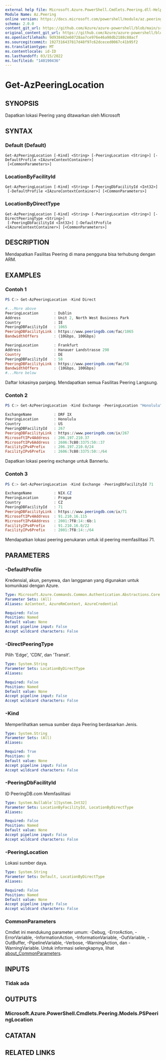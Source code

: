 ```yaml
---
external help file: Microsoft.Azure.PowerShell.Cmdlets.Peering.dll-Help.xml
Module Name: Az.Peering
online version: https://docs.microsoft.com/powershell/module/az.peering/get-azpeeringlocation
schema: 2.0.0
content_git_url: https://github.com/Azure/azure-powershell/blob/main/src/Peering/Peering/help/Get-AzPeeringLocation.md
original_content_git_url: https://github.com/Azure/azure-powershell/blob/main/src/Peering/Peering/help/Get-AzPeeringLocation.md
ms.openlocfilehash: 9d938482e60728aa7ce976e46a98db2188c88acf
ms.sourcegitcommit: 1927316437817d48f97c62dceced0067c41b95f2
ms.translationtype: MT
ms.contentlocale: id-ID
ms.lasthandoff: 03/15/2022
ms.locfileid: "140190436"
---
```

# Get-AzPeeringLocation

## SYNOPSIS
Dapatkan lokasi Peering yang ditawarkan oleh Microsoft

## SYNTAX

### Default (Default)
```
Get-AzPeeringLocation [-Kind] <String> [-PeeringLocation <String>] [-DefaultProfile <IAzureContextContainer>]
 [<CommonParameters>]
```

### LocationByFacilityId
```
Get-AzPeeringLocation [-Kind] <String> [-PeeringDbFacilityId <Int32>]
 [-DefaultProfile <IAzureContextContainer>] [<CommonParameters>]
```

### LocationByDirectType
```
Get-AzPeeringLocation [-Kind] <String> [-PeeringLocation <String>] [-DirectPeeringType <String>]
 [-PeeringDbFacilityId <Int32>] [-DefaultProfile <IAzureContextContainer>] [<CommonParameters>]
```

## DESCRIPTION
Mendapatkan Fasilitas Peering di mana pengguna bisa terhubung dengan ARM.

## EXAMPLES

### Contoh 1
```powershell
PS C:> Get-AzPeeringLocation -Kind Direct

#...More above
PeeringLocation       : Dublin
Address               : Unit 2, North West Business Park
Country               : IE
PeeringDBFacilityId   : 1065
PeeringDBFacilityLink : https://www.peeringdb.com/fac/1065
BandwidthOffers       : {10Gbps, 100Gbps}

PeeringLocation       : Frankfurt
Address               : Hanauer Landstrasse 298
Country               : DE
PeeringDBFacilityId   : 58
PeeringDBFacilityLink : https://www.peeringdb.com/fac/58
BandwidthOffers       : {10Gbps, 100Gbps}
#...More below
```

Daftar lokasinya panjang. Mendapatkan semua Fasilitas Peering Langsung.

### Contoh 2
```powershell
PS C:> Get-AzPeeringLocation -Kind Exchange -PeeringLocation "Honolulu" 

ExchangeName          : DRF IX
PeeringLocation       : Honolulu
Country               : US
PeeringDBFacilityId   : 267
PeeringDBFacilityLink : https://www.peeringdb.com/ix/267
MicrosoftIPv4Address  : 206.197.210.37
MicrosoftIPv6Address  : 2606:7c80:3375:50::37
FacilityIPv4Prefix    : 206.197.210.0/24
FacilityIPv6Prefix    : 2606:7c80:3375:50::/64
```

Dapatkan lokasi peering exchange untuk Bannerlu. 

### Contoh 3
```powershell
PS C:> Get-AzPeeringLocation -Kind Exchange -PeeringDbFacilityId 71 

ExchangeName          : NIX.CZ
PeeringLocation       : Prague
Country               : CZ
PeeringDBFacilityId   : 71
PeeringDBFacilityLink : https://www.peeringdb.com/ix/71
MicrosoftIPv4Address  : 91.210.16.115
MicrosoftIPv6Address  : 2001:7f8:14::6b:1
FacilityIPv4Prefix    : 91.210.16.0/22
FacilityIPv6Prefix    : 2001:7f8:14::/64
```

Mendapatkan lokasi peering penukaran untuk id peering memfasilitasi 71. 

## PARAMETERS

### -DefaultProfile
Kredensial, akun, penyewa, dan langganan yang digunakan untuk komunikasi dengan Azure.

```yaml
Type: Microsoft.Azure.Commands.Common.Authentication.Abstractions.Core.IAzureContextContainer
Parameter Sets: (All)
Aliases: AzContext, AzureRmContext, AzureCredential

Required: False
Position: Named
Default value: None
Accept pipeline input: False
Accept wildcard characters: False
```

### -DirectPeeringType
Pilih 'Edge', 'CDN', dan 'Transit'.

```yaml
Type: System.String
Parameter Sets: LocationByDirectType
Aliases:

Required: False
Position: Named
Default value: None
Accept pipeline input: False
Accept wildcard characters: False
```

### -Kind
Memperlihatkan semua sumber daya Peering berdasarkan Jenis.

```yaml
Type: System.String
Parameter Sets: (All)
Aliases:

Required: True
Position: 0
Default value: None
Accept pipeline input: False
Accept wildcard characters: False
```

### -PeeringDbFacilityId
ID PeeringDB.com Memfasilitasi

```yaml
Type: System.Nullable`1[System.Int32]
Parameter Sets: LocationByFacilityId, LocationByDirectType
Aliases:

Required: False
Position: Named
Default value: None
Accept pipeline input: False
Accept wildcard characters: False
```

### -PeeringLocation
Lokasi sumber daya.

```yaml
Type: System.String
Parameter Sets: Default, LocationByDirectType
Aliases:

Required: False
Position: Named
Default value: None
Accept pipeline input: False
Accept wildcard characters: False
```

### CommonParameters
Cmdlet ini mendukung parameter umum: -Debug, -ErrorAction, -ErrorVariable, -InformationAction, -InformationVariable, -OutVariable, -OutBuffer, -PipelineVariable, -Verbose, -WarningAction, dan -WarningVariable. Untuk informasi selengkapnya, lihat [about_CommonParameters](http://go.microsoft.com/fwlink/?LinkID=113216).

## INPUTS

### Tidak ada

## OUTPUTS

### Microsoft.Azure.PowerShell.Cmdlets.Peering.Models.PSPeeringLocation

## CATATAN

## RELATED LINKS
